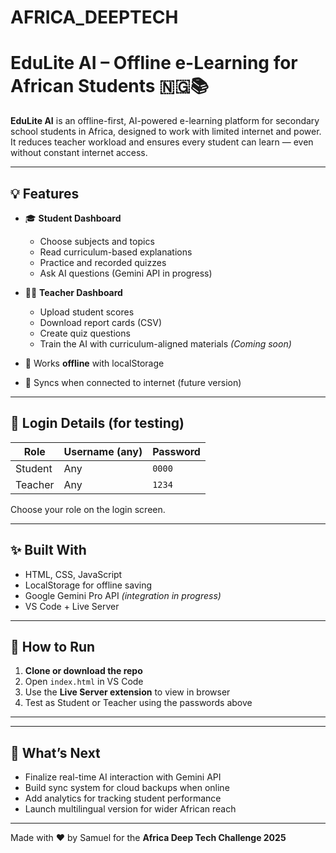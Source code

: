# AFRICA_DEEPTECH

# EduLite AI – Offline e-Learning for African Students 🇳🇬📚

**EduLite AI** is an offline-first, AI-powered e-learning platform for secondary school students in Africa, designed to work with limited internet and power. It reduces teacher workload and ensures every student can learn — even without constant internet access.

---

## 💡 Features

- 🎓 **Student Dashboard**
  - Choose subjects and topics
  - Read curriculum-based explanations
  - Practice and recorded quizzes
  - Ask AI questions (Gemini API in progress)

- 🧑‍🏫 **Teacher Dashboard**
  - Upload student scores
  - Download report cards (CSV)
  - Create quiz questions
  - Train the AI with curriculum-aligned materials *(Coming soon)*

- 🔌 Works **offline** with localStorage
- 📶 Syncs when connected to internet (future version)

---

## 🔐 Login Details (for testing)

| Role     | Username (any) | Password |
|----------|----------------|----------|
| Student  | Any            | `0000`   |
| Teacher  | Any            | `1234`   |

Choose your role on the login screen.

---

## ✨ Built With

- HTML, CSS, JavaScript
- LocalStorage for offline saving
- Google Gemini Pro API *(integration in progress)*
- VS Code + Live Server

---

## 🚀 How to Run

1. **Clone or download the repo**
2. Open `index.html` in VS Code
3. Use the **Live Server extension** to view in browser
4. Test as Student or Teacher using the passwords above

---

---

## 🚧 What’s Next

- Finalize real-time AI interaction with Gemini API
- Build sync system for cloud backups when online
- Add analytics for tracking student performance
- Launch multilingual version for wider African reach

---

Made with ❤️ by Samuel for the **Africa Deep Tech Challenge 2025**
